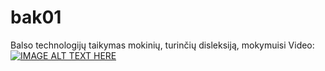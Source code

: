 # bak01
Balso technologijų taikymas mokinių, turinčių disleksiją, mokymuisi
Video:
[![IMAGE ALT TEXT HERE](https://img.youtube.com/vi/FLieGvkWsFo/0.jpg)](https://www.youtube.com/watch?v=FLieGvkWsFo)
